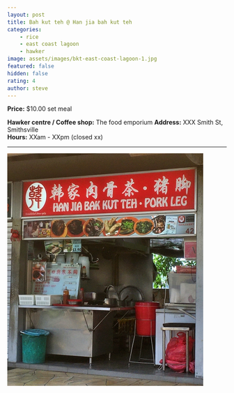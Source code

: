 ```yaml
---
layout: post
title: Bah kut teh @ Han jia bah kut teh
categories: 
    - rice
    - east coast lagoon
    - hawker
image: assets/images/bkt-east-coast-lagoon-1.jpg
featured: false
hidden: false
rating: 4
author: steve
---
```



**Price:** $10.00 set meal  

**Hawker centre / Coffee shop:** The food emporium
**Address:** XXX Smith St, Smithsville  
**Hours:** XXam - XXpm (closed xx)  

***  

![Alt text](/assets/images/bkt-east-coast-lagoon-2.jpg "alt text")